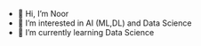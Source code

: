 - 👋 Hi, I’m Noor
- 👀 I’m interested in AI (ML,DL) and Data Science
- 🌱 I’m currently learning Data Science

<!---
Noor1010/Noor1010 is a ✨ special ✨ repository because its `README.md` (this file) appears on your GitHub profile.
You can click the Preview link to take a look at your changes.
--->
